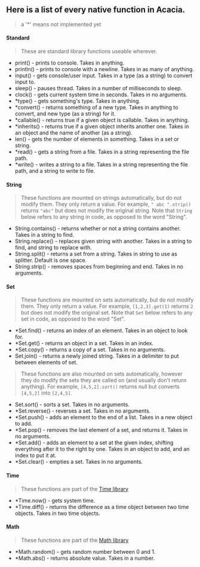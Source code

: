 ## Here is a list of every native function in Acacia.
> a '*' means not implemented yet

#### Standard
>These are standard library functions useable wherever.
* print() - prints to console. Takes in anything. 
* println() - prints to console with a newline. Takes in as many of anything. 
* input() - gets console/user input. Takes in a type (as a string) to convert input to. 
* sleep() - pauses thread. Takes in a number of milliseconds to sleep.
* clock() - gets current system time in seconds. Takes in no arguments.
* *type() - gets something's type. Takes in anything. 
* *convert() - returns something of a new type. Takes in anything to convert, and new type (as a string) for it.
* *callable() - returns true if a given object is callable. Takes in anything. 
* *inherits() - returns true if a given object inherits another one. Takes in an object and the name of another (as a string).
* len() - gets the number of elements in something. Takes in a set or string.
* *read() - gets a string from a file. Takes in a string representing the file path.
* *write() - writes a string to a file. Takes in a string representing the file path, and a string to write to file.

#### String
>These functions are mounted on strings automatically, but do not modify them. They only return a value. For example, `" abc ".strip()` returns `"abc"` but does not modify the original string. Note that `String` below refers to any string in code, as opposed to the word "String".
* String.contains() - returns whether or not a string contains another. Takes in a string to find.
* String.replace() - replaces given string with another. Takes in a string to find, and string to replace with.
* String.split() - returns a set from a string. Takes in string to use as splitter. Default is one space.
* String.strip() - removes spaces from beginning and end. Takes in no arguments.

#### Set
>These functions are mounted on sets automatically, but do not modify them. They only return a value. For example, `[1,2,3].get(1)` returns `2` but does not modify the original set. Note that `Set` below refers to any set in code, as opposed to the word "Set".
* *Set.find() - returns an index of an element. Takes in an object to look for.
* *Set.get() - returns an object in a set. Takes in an index.
* *Set.copy() - returns a copy of a set. Takes in no arguments.
* Set.join() - returns a newly joined string. Takes in a delimiter to put between elements of set.
>These functions are also mounted on sets automatically, however they do modify the sets they are called on (and usually don't return anything). For example, `[4,5,2].sort()` returns null but converts `[4,5,2]` into `[2,4,5]`.
* Set.sort() - sorts a set. Takes in no arguments.
* *Set.reverse() - reverses a set. Takes in no arguments.
* *Set.push() - adds an element to the end of a list. Takes in a new object to add.
* *Set.pop() - removes the last element of a set, and returns it. Takes in no arguments.
* *Set.add() - adds an element to a set at the given index, shifting everything after it to the right by one. Takes in an object to add, and an index to put it at.
* *Set.clear() - empties a set. Takes in no arguments.

#### Time
>These functions are part of the [Time library]()
* *Time.now() - gets system time.
* *Time.diff() - returns the difference as a time object between two time objects. Takes in two time objects.

#### Math
>These functions are part of the [Math library]()
* *Math.random() - gets random number between 0 and 1.
* *Math.abs() - returns absolute value. Takes in a number.
